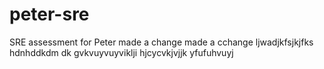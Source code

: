 # peter-sre

SRE assessment for Peter
made a change
made a cchange
ljwadjkfsjkjfks
hdnhddkdm dk
gvkvuyvuyviklji
hjcycvkjvjjk
yfufuhvuyj
